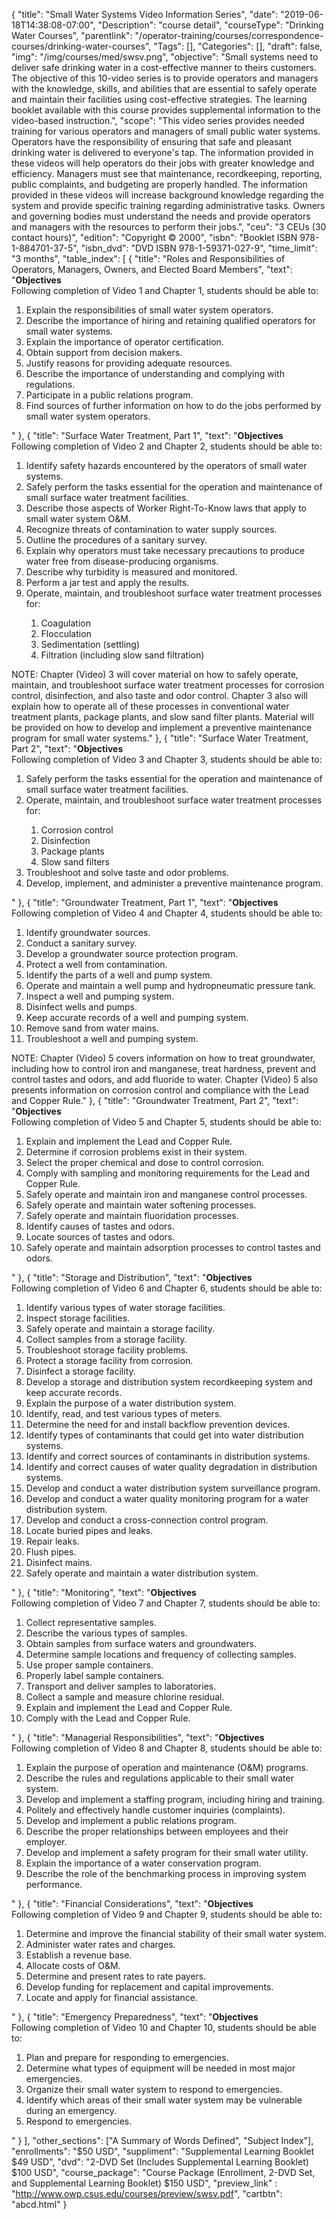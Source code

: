 {
	"title": "Small Water Systems Video Information Series",
	"date": "2019-06-18T14:38:08-07:00",
	"Description": "course detail",
	"courseType": "Drinking Water Courses",
	"parentlink": "/operator-training/courses/correspondence-courses/drinking-water-courses",
	"Tags": [],
	"Categories": [],
	"draft": false,
	"img": "/img/courses/med/swsv.png",
	"objective": "Small systems need to deliver safe drinking water in a cost-effective manner to theirs customers. The objective of this 10-video series is to provide operators and managers with the knowledge, skills, and abilities that are essential to safely operate and maintain their facilities using cost-effective strategies. The learning booklet available with this course provides supplemental information to the video-based instruction.",
	"scope": "This video series provides needed training for various operators and managers of small public water systems. Operators have the responsibility of ensuring that safe and pleasant drinking water is delivered to everyone's tap. The information provided in these videos will help operators do their jobs with greater knowledge and efficiency. Managers must see that maintenance, recordkeeping, reporting, public complaints, and budgeting are properly handled. The information provided in these videos will increase background knowledge regarding the system and provide specific training regarding administrative tasks. Owners and governing bodies must understand the needs and provide operators and managers with the resources to perform their jobs.",
	"ceu": "3 CEUs (30 contact hours)",
	"edition": "Copyright © 2000",
    "isbn": "Booklet ISBN 978-1-884701-37-5",
	"isbn_dvd": "DVD ISBN 978-1-59371-027-9",
	"time_limit": "3 months",
	"table_index": [
	{
		"title": "Roles and Responsibilities of Operators, Managers, Owners, and Elected Board Members",
		"text": "<strong>Objectives</strong><br>Following completion of Video 1 and Chapter 1, students should be able to:<ol><li>Explain the responsibilities of small water system operators.</li><li>Describe the importance of hiring and retaining qualified operators for small water systems.</li><li>Explain the importance of operator certification.</li><li>Obtain support from decision makers.</li><li>Justify reasons for providing adequate resources.</li><li>Describe the importance of understanding and complying with regulations.</li><li>Participate in a public relations program.</li><li>Find sources of further information on how to do the jobs performed by small water system operators.</li></ol>"
	},
	{
		"title": "Surface Water Treatment, Part 1",
		"text": "<strong>Objectives</strong><br>Following completion of Video 2 and Chapter 2, students should be able to:<ol><li>Identify safety hazards encountered by the operators of small water systems.</li><li>Safely perform the tasks essential for the operation and maintenance of small surface water treatment facilities.</li><li>Describe those aspects of Worker Right-To-Know laws that apply to small water system O&M.</li><li>Recognize threats of contamination to water supply sources.</li><li>Outline the procedures of a sanitary survey.</li><li>Explain why operators must take necessary precautions to produce water free from disease-producing organisms.</li><li>Describe why turbidity is measured and monitored.</li><li>Perform a jar test and apply the results.</li><li>Operate, maintain, and troubleshoot surface water treatment processes for:</li><ol><li>Coagulation</li><li>Flocculation</li><li>Sedimentation (settling)</li><li>Filtration (including slow sand filtration)</li></ol></ol>NOTE: Chapter (Video) 3 will cover material on how to safely operate, maintain, and troubleshoot surface water treatment processes for corrosion control, disinfection, and also taste and odor control. Chapter 3 also will explain how to operate all of these processes in conventional water treatment plants, package plants, and slow sand filter plants. Material will be provided on how to develop and implement a preventive maintenance program for small water systems."
	},
	{
		"title": "Surface Water Treatment, Part 2",
		"text": "<strong>Objectives</strong><br>Following completion of Video 3 and Chapter 3, students should be able to:<ol><li>Safely perform the tasks essential for the operation and maintenance of small surface water treatment facilities.</li><li>Operate, maintain, and troubleshoot surface water treatment processes for:</li><ol><li>Corrosion control</li><li>Disinfection</li><li>Package plants</li><li>Slow sand filters</li></ol><li>Troubleshoot and solve taste and odor problems.</li><li>Develop, implement, and administer a preventive maintenance program.</li></ol>"
	},
	{
		"title": "Groundwater Treatment, Part 1",
		"text": "<strong>Objectives</strong><br>Following completion of Video 4 and Chapter 4, students should be able to:<ol><li>Identify groundwater sources.</li><li>Conduct a sanitary survey.</li><li>Develop a groundwater source protection program.</li><li>Protect a well from contamination.</li><li>Identify the parts of a well and pump system.</li><li>Operate and maintain a well pump and hydropneumatic pressure tank.</li><li>Inspect a well and pumping system.</li><li>Disinfect wells and pumps.</li><li>Keep accurate records of a well and pumping system.</li><li>Remove sand from water mains.</li><li>Troubleshoot a well and pumping system.</li></ol>NOTE: Chapter (Video) 5 covers information on how to treat groundwater, including how to control iron and manganese, treat hardness, prevent and control tastes and odors, and add fluoride to water. Chapter (Video) 5 also presents information on corrosion control and compliance with the Lead and Copper Rule."
	},
	{
		"title": "Groundwater Treatment, Part 2",
		"text": "<strong>Objectives</strong><br>Following completion of Video 5 and Chapter 5, students should be able to:<ol><li>Explain and implement the Lead and Copper Rule.</li><li>Determine if corrosion problems exist in their system.</li><li>Select the proper chemical and dose to control corrosion.</li><li>Comply with sampling and monitoring requirements for the Lead and Copper Rule.</li><li>Safely operate and maintain iron and manganese control processes.</li><li>Safely operate and maintain water softening processes.</li><li>Safely operate and maintain fluoridation processes.</li><li>Identify causes of tastes and odors.</li><li>Locate sources of tastes and odors.</li><li>Safely operate and maintain adsorption processes to control tastes and odors.</li></ol>"
	},
	{
		"title": "Storage and Distribution",
		"text": "<strong>Objectives</strong><br>Following completion of Video 6 and Chapter 6, students should be able to:<ol><li>Identify various types of water storage facilities.</li><li>Inspect storage facilities.</li><li>Safely operate and maintain a storage facility.</li><li>Collect samples from a storage facility.</li><li>Troubleshoot storage facility problems.</li><li>Protect a storage facility from corrosion.</li><li>Disinfect a storage facility.</li><li>Develop a storage and distribution system recordkeeping system and keep accurate records.</li><li>Explain the purpose of a water distribution system.</li><li>Identify, read, and test various types of meters.</li><li>Determine the need for and install backflow prevention devices.</li><li>Identify types of contaminants that could get into water distribution systems.</li><li>Identify and correct sources of contaminants in distribution systems.</li><li>Identify and correct causes of water quality degradation in distribution systems.</li><li>Develop and conduct a water distribution system surveillance program.</li><li>Develop and conduct a water quality monitoring program for a water distribution system.</li><li>Develop and conduct a cross-connection control program.</li><li>Locate buried pipes and leaks.</li><li>Repair leaks.</li><li>Flush pipes.</li><li>Disinfect mains.</li><li>Safely operate and maintain a water distribution system.</li></ol>"
	},
	{
		"title": "Monitoring",
		"text": "<strong>Objectives</strong><br>Following completion of Video 7 and Chapter 7, students should be able to:<ol><li>Collect representative samples.</li><li>Describe the various types of samples.</li><li>Obtain samples from surface waters and groundwaters.</li><li>Determine sample locations and frequency of collecting samples.</li><li>Use proper sample containers.</li><li>Properly label sample containers.</li><li>Transport and deliver samples to laboratories.</li><li>Collect a sample and measure chlorine residual.</li><li>Explain and implement the Lead and Copper Rule.</li><li>Comply with the Lead and Copper Rule.</li></ol>"
	},
	{
		"title": "Managerial Responsibilities",
		"text": "<strong>Objectives</strong><br>Following completion of Video 8 and Chapter 8, students should be able to:<ol><li>Explain the purpose of operation and maintenance (O&M) programs.</li><li>Describe the rules and regulations applicable to their small water system.</li><li>Develop and implement a staffing program, including hiring and training.</li><li>Politely and effectively handle customer inquiries (complaints).</li><li>Develop and implement a public relations program.</li><li>Describe the proper relationships between employees and their employer.</li><li>Develop and implement a safety program for their small water utility.</li><li>Explain the importance of a water conservation program.</li><li>Describe the role of the benchmarking process in improving system performance.</li></ol>"
	},
	{
		"title": "Financial Considerations",
		"text": "<strong>Objectives</strong><br>Following completion of Video 9 and Chapter 9, students should be able to:<ol><li>Determine and improve the financial stability of their small water system.</li><li>Administer water rates and charges.</li><li>Establish a revenue base.</li><li>Allocate costs of O&M.</li><li>Determine and present rates to rate payers.</li><li>Develop funding for replacement and capital improvements.</li><li>Locate and apply for financial assistance.</li></ol>"
	},
	{
		"title": "Emergency Preparedness",
		"text": "<strong>Objectives</strong><br>Following completion of Video 10 and Chapter 10, students should be able to:<ol><li>Plan and prepare for responding to emergencies.</li><li>Determine what types of equipment will be needed in most major emergencies.</li><li>Organize their small water system to respond to emergencies.</li><li>Identify which areas of their small water system may be vulnerable during an emergency.</li><li>Respond to emergencies.</li></ol>"
	}
	],
	"other_sections": ["A Summary of Words Defined", "Subject Index"],
	"enrollments": "$50 USD",
	"suppliment": "Supplemental Learning Booklet $49 USD",
	"dvd": "2-DVD Set (Includes Supplemental Learning Booklet) $100 USD",
    "course_package": "Course Package (Enrollment, 2-DVD Set, and Supplemental Learning Booklet) $150 USD",
	"preview_link" : "http://www.owp.csus.edu/courses/preview/swsv.pdf",
	"cartbtn": "abcd.html"
}